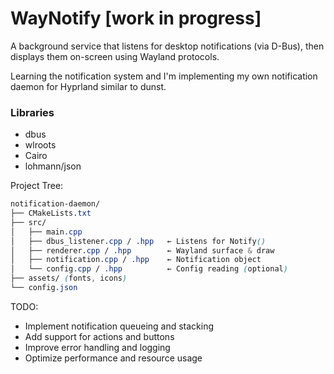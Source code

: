 # WayNotify [work in progress]

A background service that listens for desktop notifications (via D-Bus), then displays them on-screen using Wayland protocols.

Learning the notification system and I'm implementing my own notification daemon for Hyprland similar to dunst.


### Libraries

- dbus
- wlroots
- Cairo
- lohmann/json


Project Tree:

```css
notification-daemon/
├── CMakeLists.txt
├── src/
│   ├── main.cpp
│   ├── dbus_listener.cpp / .hpp   ← Listens for Notify()
│   ├── renderer.cpp / .hpp        ← Wayland surface & draw
│   ├── notification.cpp / .hpp    ← Notification object
│   └── config.cpp / .hpp          ← Config reading (optional)
├── assets/ (fonts, icons)
└── config.json
```


TODO:
- Implement notification queueing and stacking
- Add support for actions and buttons
- Improve error handling and logging
- Optimize performance and resource usage

